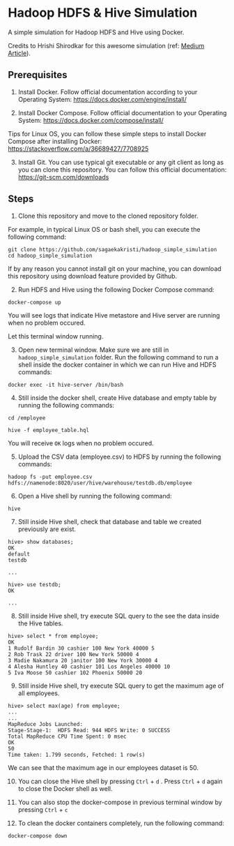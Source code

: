 # Hadoop HDFS & Hive Simulation

A simple simulation for Hadoop HDFS and Hive using Docker. 

Credits to Hrishi Shirodkar for this awesome simulation (ref: [Medium Article](https://hshirodkar.medium.com/apache-hive-on-docker-4d7280ac6f8e)).

## Prerequisites

1. Install Docker. Follow official documentation according to your Operating System: https://docs.docker.com/engine/install/

2. Install Docker Compose. Follow official documentation to your Operating System: https://docs.docker.com/compose/install/

Tips for Linux OS, you can follow these simple steps to install Docker Compose after installing Docker: https://stackoverflow.com/a/36689427/7708925

3. Install Git. You can use typical git executable or any git client as long as you can clone this repository. You can follow this official documentation: https://git-scm.com/downloads

## Steps

1. Clone this repository and move to the cloned repository folder.

For example, in typical Linux OS or bash shell, you can execute the following command:
```
git clone https://github.com/sagaekakristi/hadoop_simple_simulation
cd hadoop_simple_simulation
```

If by any reason you cannot install git on your machine, you can download this repository using download feature provided by Github.

2. Run HDFS and Hive using the following Docker Compose command:
```
docker-compose up
```
You will see logs that indicate Hive metastore and Hive server are running when no problem occured.

Let this terminal window running.

3. Open new terminal window. Make sure we are still in `hadoop_simple_simulation` folder. Run the following command to run a shell inside the docker container in which we can run Hive and HDFS commands:
```
docker exec -it hive-server /bin/bash
```

4. Still inside the docker shell, create Hive database and empty table by running the following commands:
```
cd /employee

hive -f employee_table.hql
```

You will receive `OK` logs when no problem occured.

5. Upload the CSV data (employee.csv) to HDFS by running the following commands:
```
hadoop fs -put employee.csv hdfs://namenode:8020/user/hive/warehouse/testdb.db/employee
```

6. Open a Hive shell by running the following command:
```
hive
```

7. Still inside Hive shell, check that database and table we created previously are exist.
```
hive> show databases;
OK
default
testdb

...

hive> use testdb;
OK

...
```

8. Still inside Hive shell, try execute SQL query to the see the data inside the Hive tables.
```
hive> select * from employee;
OK
1 Rudolf Bardin 30 cashier 100 New York 40000 5
2 Rob Trask 22 driver 100 New York 50000 4
3 Madie Nakamura 20 janitor 100 New York 30000 4
4 Alesha Huntley 40 cashier 101 Los Angeles 40000 10
5 Iva Moose 50 cashier 102 Phoenix 50000 20
```

9. Still inside Hive shell, try execute SQL query to get the maximum age of all employees.
```
hive> select max(age) from employee;
...
...
MapReduce Jobs Launched: 
Stage-Stage-1:  HDFS Read: 944 HDFS Write: 0 SUCCESS
Total MapReduce CPU Time Spent: 0 msec
OK
50
Time taken: 1.799 seconds, Fetched: 1 row(s)
```
We can see that the maximum age in our employees dataset is 50.

10. You can close the Hive shell by pressing `Ctrl` + `d` . Press `Ctrl` + `d` again to close the Docker shell as well.

11. You can also stop the docker-compose in previous terminal window by pressing `Ctrl` + `c`

12. To clean the docker containers completely, run the following command:
```
docker-compose down
```
